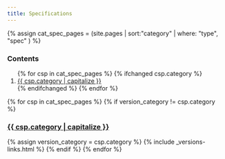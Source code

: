 ```yaml
---
title: Specifications
---
```


{% assign cat_spec_pages = (site.pages | sort:"category" | where: "type", "spec" ) %}

<div class="row">
  <div class="col-md-4">
    <nav>
      <h3>Contents</h3>
      <ol class="list-group">
      {% for csp in cat_spec_pages %}
        {% ifchanged csp.category %}
          <li class="list-group-item"><a href="#{{ csp.category }}">{{ csp.category | capitalize }}</a></li>
        {% endifchanged %}
      {% endfor %}
      </ol>
    </nav>
  </div>

  <div class="col-md-8">
      {% for csp in cat_spec_pages %}
        {% if version_category != csp.category %}
          <h3 id="#{{ csp.category }}"><a href="{{ csp.category }}/">{{ csp.category | capitalize }}</a></h3>
          {% assign version_category = csp.category %}
          {% include _versions-links.html %}
        {% endif %}
      {% endfor %}
  </div>
</div>